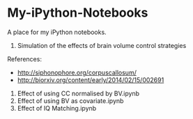 My-iPython-Notebooks
====================

A place for my iPython notebooks.


1. Simulation of the effects of brain volume control strategies

References:
- http://siphonophore.org/corpuscallosum/
- http://biorxiv.org/content/early/2014/02/15/002691

1. Effect of using CC normalised by BV.ipynb
2. Effect of using BV as covariate.ipynb
3. Effect of IQ Matching.ipynb
